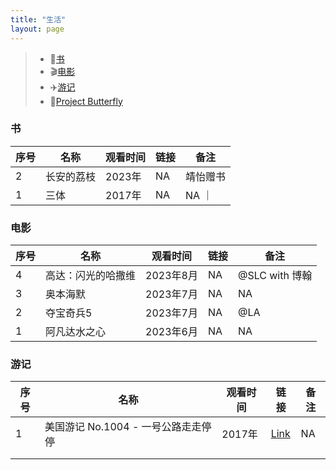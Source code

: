 ```yaml
---
title: "生活"
layout: page
---
```



> - 📖[书](#书)
> - 🎬[电影](#电影)
> - ✈️[游记](#游记)
> - 🎒[Project Butterfly](_projectbutterfly/project-butterfly.md)

### 书
  
| 序号 	| 名称 	| 观看时间 	| 链接 	| 备注 	|
|------	|------	|----------	|------	|------	|
| 2    	| 长安的荔枝 |  2023年	|  NA  	| 靖怡赠书 |
| 1    	| 三体   | 2017年  	 | NA    | NA    ｜

### 电影
  
| 序号 	| 名称 	| 观看时间 	| 链接 	| 备注 	|
|------	|------	|----------	|------	|------ |
| 4 | 高达：闪光的哈撒维 | 2023年8月 | NA | @SLC with 博翰 |
| 3 | 奥本海默 | 2023年7月 | NA | NA |
| 2 | 夺宝奇兵5 | 2023年7月 | NA | @LA |
| 1 | 阿凡达水之心 | 2023年6月 | NA | NA |

### 游记
  
| 序号 	| 名称 	| 观看时间 	| 链接 	| 备注 	|
|------	|------	|----------	|------	|------	|
| 1 | 美国游记 No.1004 - 一号公路走走停停 | 2017年 | [Link](https://www.mafengwo.cn/i/17252707.html) | NA  |
|      	|      	|          	|      	|      	|
|      	|      	|          	|      	|      	|